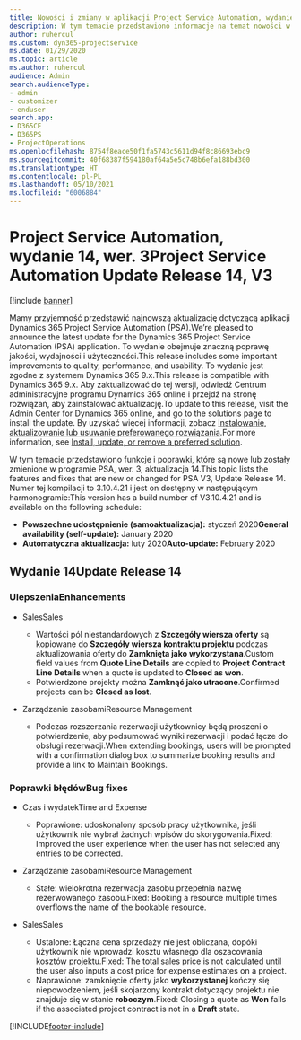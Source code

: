 ```yaml
---
title: Nowości i zmiany w aplikacji Project Service Automation, wydanie 14, wer. 3
description: W tym temacie przedstawiono informacje na temat nowości w aktualizacji usługi Project Service Automation, wydanie 14, wer. 3.
author: ruhercul
ms.custom: dyn365-projectservice
ms.date: 01/29/2020
ms.topic: article
ms.author: ruhercul
audience: Admin
search.audienceType:
- admin
- customizer
- enduser
search.app:
- D365CE
- D365PS
- ProjectOperations
ms.openlocfilehash: 8754f8eace50f1fa5743c5611d94f8c86693ebc9
ms.sourcegitcommit: 40f68387f594180af64a5e5c748b6efa188bd300
ms.translationtype: HT
ms.contentlocale: pl-PL
ms.lasthandoff: 05/10/2021
ms.locfileid: "6006884"
---
```

# <a name="project-service-automation-update-release-14-v3"></a><span data-ttu-id="786dd-103">Project Service Automation, wydanie 14, wer. 3</span><span class="sxs-lookup"><span data-stu-id="786dd-103">Project Service Automation Update Release 14, V3</span></span>

[!include [banner](../includes/psa-now-project-operations.md)]

<span data-ttu-id="786dd-104">Mamy przyjemność przedstawić najnowszą aktualizację dotyczącą aplikacji Dynamics 365 Project Service Automation (PSA).</span><span class="sxs-lookup"><span data-stu-id="786dd-104">We’re pleased to announce the latest update for the Dynamics 365 Project Service Automation (PSA) application.</span></span> <span data-ttu-id="786dd-105">To wydanie obejmuje znaczną poprawę jakości, wydajności i użyteczności.</span><span class="sxs-lookup"><span data-stu-id="786dd-105">This release includes some important improvements to quality, performance, and usability.</span></span> <span data-ttu-id="786dd-106">To wydanie jest zgodne z systemem Dynamics 365 9.x.</span><span class="sxs-lookup"><span data-stu-id="786dd-106">This release is compatible with Dynamics 365 9.x.</span></span> <span data-ttu-id="786dd-107">Aby zaktualizować do tej wersji, odwiedź Centrum administracyjne programu Dynamics 365 online i przejdź na stronę rozwiązań, aby zainstalować aktualizację.</span><span class="sxs-lookup"><span data-stu-id="786dd-107">To update to this release, visit the Admin Center for Dynamics 365 online, and go to the solutions page to install the update.</span></span> <span data-ttu-id="786dd-108">By uzyskać więcej informacji, zobacz [Instalowanie, aktualizowanie lub usuwanie preferowanego rozwiązania](/power-platform/admin/install-remove-preferred-solution).</span><span class="sxs-lookup"><span data-stu-id="786dd-108">For more information, see [Install, update, or remove a preferred solution](/power-platform/admin/install-remove-preferred-solution).</span></span>

<span data-ttu-id="786dd-109">W tym temacie przedstawiono funkcje i poprawki, które są nowe lub zostały zmienione w programie PSA, wer. 3, aktualizacja 14.</span><span class="sxs-lookup"><span data-stu-id="786dd-109">This topic lists the features and fixes that are new or changed for PSA V3, Update Release 14.</span></span> <span data-ttu-id="786dd-110">Numer tej kompilacji to 3.10.4.21 i jest on dostępny w następującym harmonogramie:</span><span class="sxs-lookup"><span data-stu-id="786dd-110">This version has a build number of V3.10.4.21 and is available on the following schedule:</span></span>

- <span data-ttu-id="786dd-111">**Powszechne udostępnienie (samoaktualizacja):** styczeń 2020</span><span class="sxs-lookup"><span data-stu-id="786dd-111">**General availability (self-update):** January 2020</span></span>
- <span data-ttu-id="786dd-112">**Automatyczna aktualizacja:** luty 2020</span><span class="sxs-lookup"><span data-stu-id="786dd-112">**Auto-update:** February 2020</span></span>

## <a name="update-release-14"></a><span data-ttu-id="786dd-113">Wydanie 14</span><span class="sxs-lookup"><span data-stu-id="786dd-113">Update Release 14</span></span>

### <a name="enhancements"></a><span data-ttu-id="786dd-114">Ulepszenia</span><span class="sxs-lookup"><span data-stu-id="786dd-114">Enhancements</span></span>

- <span data-ttu-id="786dd-115">Sales</span><span class="sxs-lookup"><span data-stu-id="786dd-115">Sales</span></span>

     - <span data-ttu-id="786dd-116">Wartości pól niestandardowych z **Szczegóły wiersza oferty** są kopiowane do **Szczegóły wiersza kontraktu projektu** podczas aktualizowania oferty do **Zamknięta jako wykorzystana**.</span><span class="sxs-lookup"><span data-stu-id="786dd-116">Custom field values from **Quote Line Details** are copied to **Project Contract Line Details** when a quote is updated to **Closed as won**.</span></span>
     - <span data-ttu-id="786dd-117">Potwierdzone projekty można **Zamknąć jako utracone**.</span><span class="sxs-lookup"><span data-stu-id="786dd-117">Confirmed projects can be **Closed as lost**.</span></span>

- <span data-ttu-id="786dd-118">Zarządzanie zasobami</span><span class="sxs-lookup"><span data-stu-id="786dd-118">Resource Management</span></span>

     - <span data-ttu-id="786dd-119">Podczas rozszerzania rezerwacji użytkownicy będą proszeni o potwierdzenie, aby podsumować wyniki rezerwacji i podać łącze do obsługi rezerwacji.</span><span class="sxs-lookup"><span data-stu-id="786dd-119">When extending bookings, users will be prompted with a confirmation dialog box to summarize booking results and provide a link to Maintain Bookings.</span></span>


### <a name="bug-fixes"></a><span data-ttu-id="786dd-120">Poprawki błędów</span><span class="sxs-lookup"><span data-stu-id="786dd-120">Bug fixes</span></span>

- <span data-ttu-id="786dd-121">Czas i wydatek</span><span class="sxs-lookup"><span data-stu-id="786dd-121">Time and Expense</span></span>

     - <span data-ttu-id="786dd-122">Poprawione: udoskonalony sposób pracy użytkownika, jeśli użytkownik nie wybrał żadnych wpisów do skorygowania.</span><span class="sxs-lookup"><span data-stu-id="786dd-122">Fixed: Improved the user experience when the user has not selected any entries to be corrected.</span></span>

- <span data-ttu-id="786dd-123">Zarządzanie zasobami</span><span class="sxs-lookup"><span data-stu-id="786dd-123">Resource Management</span></span>

     - <span data-ttu-id="786dd-124">Stałe: wielokrotna rezerwacja zasobu przepełnia nazwę rezerwowanego zasobu.</span><span class="sxs-lookup"><span data-stu-id="786dd-124">Fixed: Booking a resource multiple times overflows the name of the bookable resource.</span></span>

- <span data-ttu-id="786dd-125">Sales</span><span class="sxs-lookup"><span data-stu-id="786dd-125">Sales</span></span>

     - <span data-ttu-id="786dd-126">Ustalone: Łączna cena sprzedaży nie jest obliczana, dopóki użytkownik nie wprowadzi kosztu własnego dla oszacowania kosztów projektu.</span><span class="sxs-lookup"><span data-stu-id="786dd-126">Fixed: The total sales price is not calculated until the user also inputs a cost price for expense estimates on a project.</span></span>
     - <span data-ttu-id="786dd-127">Naprawione: zamknięcie oferty jako **wykorzystanej** kończy się niepowodzeniem, jeśli skojarzony kontrakt dotyczący projektu nie znajduje się w stanie **roboczym**.</span><span class="sxs-lookup"><span data-stu-id="786dd-127">Fixed: Closing a quote as **Won** fails if the associated project contract is not in a **Draft** state.</span></span>



[!INCLUDE[footer-include](../includes/footer-banner.md)]